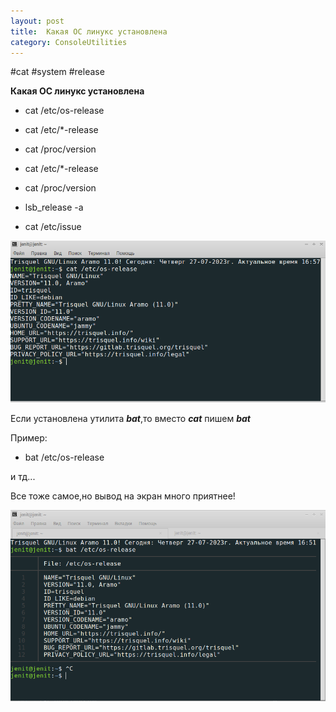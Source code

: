 ```yaml
---
layout: post
title:  Какая ОС линукс установлена
category: ConsoleUtilities
---
```


#cat #system #release

**Какая ОС линукс установлена**

- cat /etc/os-release

- cat /etc/*-release

- cat /proc/version

- cat /etc/*-release

- cat /proc/version

- lsb_release -a

- cat /etc/issue

![](/image/os-release-cat.png)

Если установлена утилита ***bat***,то вместо ***cat*** пишем ***bat***

Пример:

- bat /etc/os-release

и тд...

Все тоже самое,но вывод на экран много приятнее!

![](/image/os-release.png)

